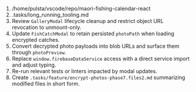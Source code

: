 1. /home/pulsta/vscode/repo/maori-fishing-calendar-react
2. .tasks/long_running_tooling.md
3. Review `GalleryModal` lifecycle cleanup and restrict object URL revocation to unmount-only.
4. Update `FishCatchModal` to retain persisted `photoPath` when loading encrypted catches.
5. Convert decrypted photo payloads into blob URLs and surface them through `photoPreview`.
6. Replace `window.firebaseDataService` access with a direct service import and adjust typing.
7. Re-run relevant tests or linters impacted by modal updates.
8. Create `.tasks/feature/encrypt-photos-phase7.files2.md` summarizing modified files in short form.
